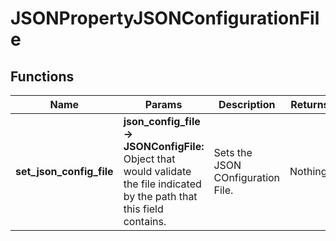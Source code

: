 # JSONPropertyJSONConfigurationFile
## Functions
| Name | Params | Description | Returns |
|-|-|-|-|
| **set_json_config_file** | **json_config_file -> JSONConfigFile:** <br> Object that would validate the file indicated by the path that this field contains. | Sets the JSON COnfiguration File. | Nothing. |